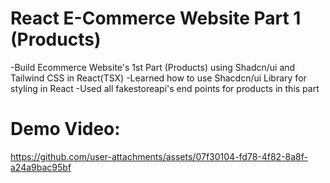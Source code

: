 # React E-Commerce Website Part 1 (Products)
-Build Ecommerce Website's 1st Part (Products) using Shadcn/ui and Tailwind CSS in React(TSX)
-Learned how to use Shacdcn/ui Library for styling in React
-Used all fakestoreapi's end points for products in this part

# Demo Video:



https://github.com/user-attachments/assets/07f30104-fd78-4f82-8a8f-a24a9bac95bf

